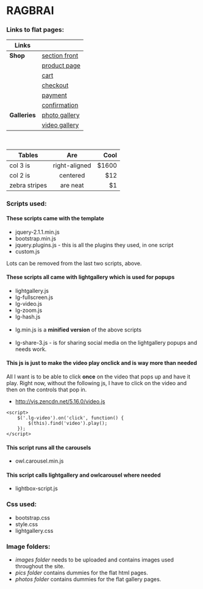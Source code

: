 # RAGBRAI

### Links to flat pages:

| Links    |                                                                                                   |
| -------- | ------------------------------------------------------------------------------------------------- |
| __Shop__ |[section front](http://www.gannett-cdn.com/LDSN/desmoines/RAG-final/sectionfront-shop.html)        |
|          |[product page](http://www.gannett-cdn.com/LDSN/desmoines/RAG-final/shop-product.html)              |
|          |[cart](http://www.gannett-cdn.com/LDSN/desmoines/RAG-final/shop-cart.html)                         |
|          |[checkout](http://www.gannett-cdn.com/LDSN/desmoines/RAG-final/shop-checkout.html)                 |
|          |[payment](http://www.gannett-cdn.com/LDSN/desmoines/RAG-final/shop-checkout2.html)                 |
|          |[confirmation](http://www.gannett-cdn.com/LDSN/desmoines/RAG-final/shop-confirmation.html)         |
|__Galleries__         |[photo gallery](http://www.gannett-cdn.com/LDSN/desmoines/RAG-final/sectionfront-photogallery.html)|
|          |[video gallery](http://www.gannett-cdn.com/LDSN/desmoines/RAG-final/sectionfront-video.html)       |

<br>

| Tables        | Are           | Cool  |
| ------------- |:-------------:| -----:|
| col 3 is      | right-aligned | $1600 |
| col 2 is      | centered      |   $12 |
| zebra stripes | are neat      |    $1 |

### Scripts used:

#### These scripts came with the template
* jquery-2.1.1.min.js
* bootstrap.min.js
* jquery.plugins.js - this is all the plugins they used, in one script
* custom.js

Lots can be removed from the last two scripts, above.

#### These scripts all came with lightgallery which is used for popups

* lightgallery.js
* lg-fullscreen.js
* lg-video.js
* lg-zoom.js
* lg-hash.js
<br><br>
* lg.min.js is a __minified version__ of the above scripts
<br><br>
* lg-share-3.js - is for sharing social media on the lightgallery popups and needs work.

#### This js is just to make the video play onclick and is way more than needed
All I want is to be able to click **once** on the video that pops up and have it play. Right now, without the following js, I have to click on the video and then on the controls that pop in.
* http://vjs.zencdn.net/5.16.0/video.js
``` 
<script>
    $('.lg-video').on('click', function() {
        $(this).find('video').play();
    });
</script>
```

#### This script runs all the carousels
* owl.carousel.min.js


#### This script calls lightgallery and owlcarousel where needed
* lightbox-script.js


### Css used:

* bootstrap.css
* style.css
* lightgallery.css


### Image folders:
* *images folder* needs to be uploaded and contains images used throughout the site.
* *pics folder* contains dummies for the flat html pages.
* *photos folder* contains dummies for the flat gallery pages.